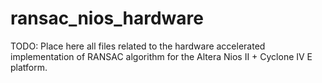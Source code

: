 # ransac_nios_hardware
TODO: Place here all files related to the hardware accelerated implementation of RANSAC algorithm for the Altera Nios II + Cyclone IV E platform. 